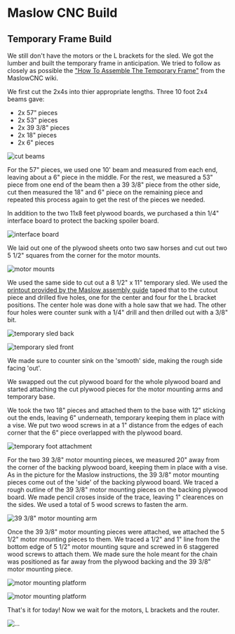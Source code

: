 Maslow CNC Build
===

Temporary Frame Build
---


We still don't have the motors or the L brackets for the sled.
We got the lumber and built the temporary frame in anticipation.
We tried to follow as closely as possible the
["How To Assemble The Temporary Frame"](https://github.com/MaslowCNC/Mechanics/wiki/How-To-Assemble-The-Temporary-Frame)
from the MaslowCNC wiki.

We first cut the 2x4s into thier appropriate lengths.
Three 10 foot 2x4 beams gave:

* 2x 57" pieces
* 2x 53" pieces
* 2x 39 3/8" pieces
* 2x 18" pieces
* 2x 6" pieces

![cut beams](https://raw.githubusercontent.com/abetusk/dev/release/projects/maslowcnc/build/2017-11-15/img/single/processed_0108_060106_002.jpg)

For the 57" pieces, we used one 10' beam and measured from each end,
leaving about a 6" piece in the middle.
For the rest, we measured a 53" piece from one end of the beam
then a 39 3/8" piece from the other side, cut then measured the
18" and 6" piece on the remaining piece and repeated this
process again to get the rest of the pieces we needed.

In addition to the two 11x8 feet plywood boards, we purchased a
thin 1/4" interface board to protect the backing spoiler board.

![interface board](https://raw.githubusercontent.com/abetusk/dev/release/projects/maslowcnc/build/2017-11-15/img/single/processed_0108_060111_003.jpg)

We laid out one of the plywood sheets onto two saw horses and cut out
two 5 1/2" squares from the corner for the motor mounts.

![motor mounts](https://raw.githubusercontent.com/abetusk/dev/release/projects/maslowcnc/build/2017-11-15/img/single/processed_0108_060052_001.jpg)

We used the same side to cut out a 8 1/2" x 11" temporary sled.
We used the [printout provided by the Maslow assembly guide](https://github.com/MaslowCNC/Mechanics/blob/master/tempSled.pdf)
taped that to the cutout piece and drilled five holes, one for the
center and four for the L bracket positions.
The center hole was done with a hole saw that we had.
The other four holes were counter sunk with a 1/4" drill and then
drilled out with a 3/8" bit.

![temporary sled back](https://raw.githubusercontent.com/abetusk/dev/release/projects/maslowcnc/build/2017-11-15/img/single/processed_0108_085232_007.jpg)

![temporary sled front](https://raw.githubusercontent.com/abetusk/dev/release/projects/maslowcnc/build/2017-11-15/img/single/processed_0108_085238_008.jpg)

We made sure to counter sink on the 'smooth' side, making the rough side
facing 'out'.

We swapped out the cut plywood board for the whole plywood board and started
attaching the cut plywood pieces for the motor mounting arms and temporary
base.

We took the two 18" pieces and attached them to the base with 12" sticking
out the ends, leaving 6" underneath, temporary keeping them in place
with a vise.
We put two wood screws in at a 1" distance from the edges of each corner
that the 6" piece overlapped with the plywood board.


![temporary foot attachment](https://raw.githubusercontent.com/abetusk/dev/release/projects/maslowcnc/build/2017-11-15/img/single/processed_0108_085113_001.jpg)

For the two 39 3/8" motor mounting pieces, we measured 20" away from the corner
of the backing plywood board, keeping them in place with a vise.
As in the picture for the Maslow instructions, the 39 3/8" motor mounting pieces
come out of the 'side' of the backing plywood board.
We traced a rough outline of the 39 3/8" motor mounting pieces on the backing
plywood board.
We made pencil croses inside of the trace, leaving 1" clearences on the sides.
We used a total of 5 wood screws to fasten the arm.

![39 3/8" motor mounting arm](https://raw.githubusercontent.com/abetusk/dev/release/projects/maslowcnc/build/2017-11-15/img/single/processed_0108_085208_005.jpg)

Once the 39 3/8" motor mounting pieces were attached, we attached the 5 1/2" motor
mounting pieces to them.
We traced a 1/2" and 1" line from the bottom edge of 5 1/2" motor mounting squre
and screwed in 6 staggered wood screws to attach them.
We made sure the hole meant for the chain was positioned as far away from the
plywood backing and the 39 3/8" motor mounting piece.

![motor mounting platform](https://raw.githubusercontent.com/abetusk/dev/release/projects/maslowcnc/build/2017-11-15/img/single/processed_0108_085143_004.jpg)

![motor mounting platform](https://raw.githubusercontent.com/abetusk/dev/release/projects/maslowcnc/build/2017-11-15/img/single/processed_0108_085216_006.jpg)


That's it for today!
Now we wait for the motors, L brackets and the router.

![...](https://raw.githubusercontent.com/abetusk/dev/release/projects/maslowcnc/build/2017-11-15/img/single/processed_0108_085132_003.jpg)

